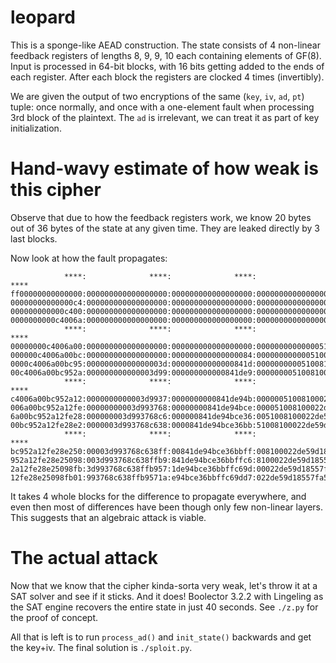 # leopard

This is a sponge-like AEAD construction. The state consists of 4 non-linear
feedback registers of lengths 8, 9, 9, 10 each containing elements of GF(8).
Input is processed in 64-bit blocks, with 16 bits getting added to the ends
of each register. After each block the registers are clocked 4 times (invertibly).

We are given the output of two encryptions of the same (`key`, `iv`, `ad`, `pt`) tuple:
once normally, and once with a one-element fault when processing 3rd block of the
plaintext. The `ad` is irrelevant, we can treat it as part of key initialization.

# Hand-wavy estimate of how weak is this cipher

Observe that due to how the feedback registers work, we know 20 bytes out of 36 bytes
of the state at any given time. They are leaked directly by 3 last blocks.

Now look at how the fault propagates:

```
            ****:              ****:              ****:                ****
ff00000000000000:000000000000000000:000000000000000000:00000000000000000000
00000000000000c4:000000000000000000:000000000000000000:00000000000000000000
000000000000c400:000000000000000000:000000000000000000:00000000000000000051
0000000000c4006a:000000000000000000:000000000000000000:00000000000000005100
            ****:              ****:              ****:                ****
00000000c4006a00:000000000000000000:000000000000000000:00000000000000510081
000000c4006a00bc:000000000000000000:000000000000000084:00000000000051008100
0000c4006a00bc95:00000000000000003d:00000000000000841d:00000000005100810002
00c4006a00bc952a:000000000000003d99:000000000000841de9:0000000051008100022d
            ****:              ****:              ****:                ****
c4006a00bc952a12:0000000000003d9937:0000000000841de94b:00000051008100022de5
006a00bc952a12fe:00000000003d993768:00000000841de94bce:000051008100022de59d
6a00bc952a12fe28:000000003d993768c6:000000841de94bce36:0051008100022de59d18
00bc952a12fe28e2:0000003d993768c638:0000841de94bce36bb:51008100022de59d1855
            ****:              ****:              ****:                ****
bc952a12fe28e250:00003d993768c638ff:00841de94bce36bbff:008100022de59d18557f
952a12fe28e25098:003d993768c638ffb9:841de94bce36bbffc6:8100022de59d18557fa5
2a12fe28e25098fb:3d993768c638ffb957:1de94bce36bbffc69d:00022de59d18557fa54d
12fe28e25098fb01:993768c638ffb9571a:e94bce36bbffc69dd7:022de59d18557fa54d78
```

It takes 4 whole blocks for the difference to propagate everywhere, and even then
most of differences have been though only few non-linear layers. This suggests that
an algebraic attack is viable.

# The actual attack

Now that we know that the cipher kinda-sorta very weak, let's throw it at a SAT
solver and see if it sticks. And it does! Boolector 3.2.2 with Lingeling as the SAT engine
recovers the entire state in just 40 seconds. See `./z.py` for the proof of concept.

All that is left is to run `process_ad()` and `init_state()` backwards and get the key+iv.
The final solution is `./sploit.py`.
